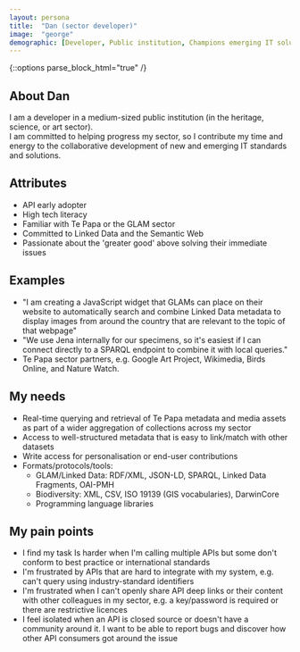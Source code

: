 ```yaml
---
layout: persona
title:  "Dan (sector developer)"
image:  "george"
demographic: [Developer, Public institution, Champions emerging IT solutions, Real-time access]
---
```


{::options parse_block_html="true" /}
<div class="col">

## About Dan

I am a developer in a medium-sized public institution (in the heritage, science, or art sector).  
I am committed to helping progress my sector, so I contribute my time and energy to the collaborative development of new and emerging IT standards and solutions.

## Attributes

* API early adopter
* High tech literacy
* Familiar with Te Papa or the GLAM sector
* Committed to Linked Data and the Semantic Web
* Passionate about the 'greater good' above solving their immediate issues

</div>
<div class="col">

## Examples

* "I am creating a JavaScript widget that GLAMs can place on their website to automatically search and combine Linked Data metadata to display images from around the country that are relevant to the topic of that webpage"
* "We use Jena internally for our specimens, so it's easiest if I can connect directly to a SPARQL endpoint to combine it with local queries."
* Te Papa sector partners, e.g. Google Art Project, Wikimedia, Birds Online, and Nature Watch.

</div>
<div class="col">

## My needs

* Real-time querying and retrieval of Te Papa metadata and media assets as part of a wider aggregation of collections across my sector
* Access to well-structured metadata that is easy to link/match with other datasets
* Write access for personalisation or end-user contributions
* Formats/protocols/tools: 
  * GLAM/Linked Data: RDF/XML, JSON-LD, SPARQL, Linked Data Fragments, OAI-PMH
  * Biodiversity: XML, CSV, ISO 19139 (GIS vocabularies), DarwinCore
  * Programming language libraries

## My pain points

* I find my task Is harder when I'm calling multiple APIs but some don't conform to best practice or international standards
* I'm frustrated by APIs that are hard to integrate with my system, e.g. can't query using industry-standard identifiers
* I'm frustrated when I can't openly share API deep links or their content with other colleagues in my sector, e.g. a key/password is required or there are restrictive licences
* I feel isolated when an API is closed source or doesn't have a community around it.  I want to be able to report bugs and discover how other API consumers got around the issue

</div>
